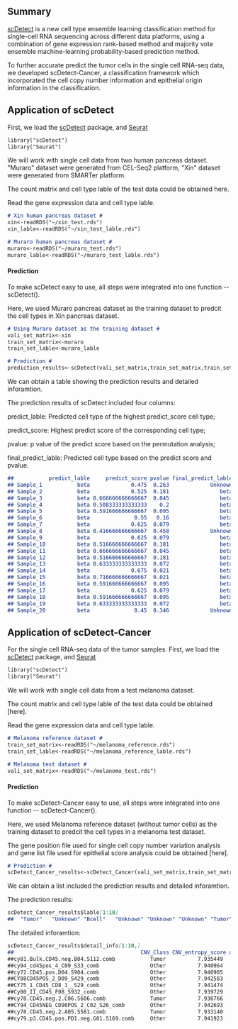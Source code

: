 ## Summary

[scDetect](https://github.com/IVDgenomicslab/scDetect/) is a new cell type ensemble learning classification method for single-cell RNA sequencing across different data platforms, using a combination of gene expression rank-based method and majority vote ensemble machine-learning probability-based prediction method.

To further accurate predict the tumor cells in the single cell RNA-seq data, we developed scDetect-Cancer, a classification framework which incorporated the cell copy number information and epithelial origin information in the classification.

## Application of scDetect

First, we load the [scDetect](https://github.com/IVDgenomicslab/scDetect/) package, and [Seurat](https://satijalab.org/seurat/install.html)

```markdown
library("scDetect")
library("Seurat")
```

We will work with single cell data from two human pancreas dataset. "Muraro" dataset were generated from CEL-Seq2 platform, "Xin" dataset were generated from SMARTer platform.

The count matrix and cell type lable of the test data could be obtained here.

Read the gene expression data and cell type lable.

```markdown
# Xin human pancreas dataset #
xin<-readRDS("~/xin_test.rds")
xin_lable<-readRDS("~/xin_test_lable.rds")

# Muraro human pancreas dataset #
muraro<-readRDS("~/muraro_test.rds")
muraro_lable<-readRDS("~/muraro_test_lable.rds")
```

#### Prediction

To make scDetect easy to use, all steps were integrated into one function -- scDetect(). 

Here, we used Muraro pancreas dataset as the training dataset to predcit the cell types in Xin pancreas dataset. 


```markdown
# Using Muraro dataset as the training dataset #
vali_set_matrix<-xin
train_set_matrix<-muraro
train_set_lable<-muraro_lable

# Prediction #
prediction_results<-scDetect(vali_set_matrix,train_set_matrix,train_set_lable,p_value=0.2)
```

We can obtain a table showing the prediction results and detailed inforamtion.

The prediction results of scDetect included four columns:

predict_lable: Predicted cell type of the highest predict_score cell type;

predict_score: Highest predict score of the corresponding cell type;

pvalue: p value of the predict score based on the permutation analysis;

final_predict_lable: Predicted cell type based on the predict score and pvalue.


```markdown
##           predict_lable     predict_score pvalue final_predict_lable
## Sample_1           beta             0.475  0.263             Unknown
## Sample_2           beta             0.525  0.181                beta
## Sample_3           beta 0.666666666666667  0.045                beta
## Sample_4           beta 0.508333333333333    0.2                beta
## Sample_5           beta 0.591666666666667  0.095                beta
## Sample_6           beta              0.55   0.16                beta
## Sample_7           beta             0.625  0.079                beta
## Sample_8           beta 0.416666666666667  0.458             Unknown
## Sample_9           beta             0.625  0.079                beta
## Sample_10          beta 0.516666666666667  0.181                beta
## Sample_11          beta 0.666666666666667  0.045                beta
## Sample_12          beta 0.516666666666667  0.181                beta
## Sample_13          beta 0.633333333333333  0.072                beta
## Sample_14          beta             0.675  0.021                beta
## Sample_15          beta 0.716666666666667  0.021                beta
## Sample_16          beta 0.591666666666667  0.095                beta
## Sample_17          beta             0.625  0.079                beta
## Sample_18          beta 0.591666666666667  0.095                beta
## Sample_19          beta 0.633333333333333  0.072                beta
## Sample_20          beta              0.45  0.346             Unknown
```


## Application of scDetect-Cancer

For the single cell RNA-seq data of the tumor samples. First, we load the [scDetect](https://github.com/IVDgenomicslab/scDetect/) package, and [Seurat](https://satijalab.org/seurat/install.html)

```markdown
library("scDetect")
library("Seurat")
```

We will work with single cell data from a test melanoma dataset. 

The count matrix and cell type lable of the test data could be obtained [here].

Read the gene expression data and cell type lable.

```markdown
# Melanoma reference dataset #
train_set_matrix<-readRDS("~/melanoma_reference.rds")
train_set_lable<-readRDS("~/melanoma_reference_lable.rds")

# Melanoma test dataset #
vali_set_matrix<-readRDS("~/melanoma_test.rds")
```

#### Prediction

To make scDetect-Cancer easy to use, all steps were integrated into one function -- scDetect-Cancer(). 

Here, we used Melanoma reference dataset (without tumor cells) as the training dataset to predcit the cell types in a melanoma test dataset. 

The gene position file used for single cell copy number variation analysis and gene list file used for epithelial score analysis could be obtained [here].



```markdown
# Prediction #
scDetect_Cancer_results<-scDetect_Cancer(vali_set_matrix,train_set_matrix,train_set_lable,gene_position_file,gene_list,output_dir)
```

We can obtain a list included the prediction results and detailed inforamtion.

The prediction results:

```markdown
scDetect_Cancer_results$lable[1:10]
##  "Tumor"   "Unknown" "Bcell"   "Unknown" "Unknown" "Unknown" "Tumor"   "Unknown" "Tumor"   "Bcell" 
```

The detailed inforamtion:


```markdown
scDetect_Cancer_results$detail_info[1:10,]
##                                        CNV_Class CNV_entropy_score anno_file Epithelial_score Epithelial_pvalue Epithelial_class   raw_lable final_lable
##cy81.Bulk.CD45.neg.B04.S112.comb           Tumor          7.935449     Other        0.2969218      6.743253e-99            Tumor  Fibroblast       Tumor
##cy94_cd45pos_4_C09_S33_comb                Other          7.940964     Other        0.1443036      1.000000e+00            Other     Unknown     Unknown
##cy72.CD45.pos.D04.S904.comb                Other          7.940905     Other        0.1684391      1.000000e+00            Other       Bcell       Bcell
##CY88CD45POS_2_D09_S429_comb                Other          7.942583     Other        0.2982854     7.294346e-100            Tumor       Tcell     Unknown
##CY75_1_CD45_CD8_1__S29_comb                Other          7.941474     Other        0.1341299      1.000000e+00            Other     Unknown     Unknown
##Cy80_II_CD45_F08_S932_comb                 Other          7.939729     Other        0.2424808      1.027392e-49            Tumor Endothelial     Unknown
##cy78.CD45.neg.2.C06.S606.comb              Tumor          7.936766     Other        0.3007999     1.283167e-101            Tumor  Fibroblast       Tumor
##CY94_CD45NEG_CD90POS_2_C02_S26_comb        Other          7.942693     Tcell        0.2200829      5.575592e-23            Tumor       Tcell     Unknown
##cy78.CD45.neg.2.A05.S581.comb              Tumor          7.933140     Other        0.3436351     3.547529e-127            Tumor  Fibroblast       Tumor
##cy79.p3.CD45.pos.PD1.neg.G01.S169.comb     Other          7.941923     Other        0.1801278      9.999995e-01            Other       Bcell       Bcell
```




